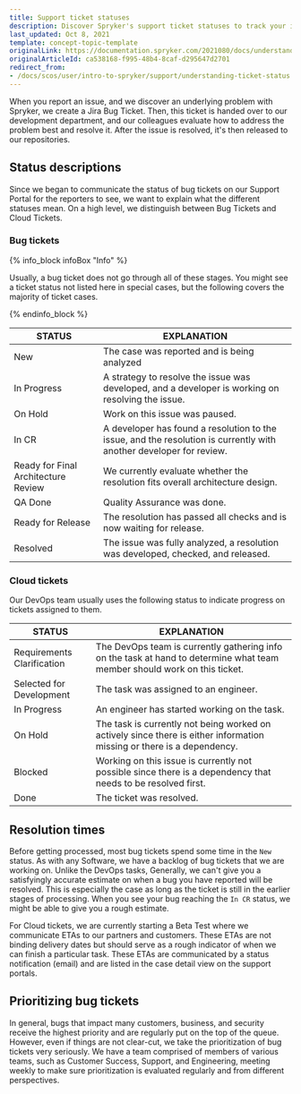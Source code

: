 ```yaml
---
title: Support ticket statuses
description: Discover Spryker's support ticket statuses to track your issues effectively, from reporting through resolution, with clear updates at each stage.
last_updated: Oct 8, 2021
template: concept-topic-template
originalLink: https://documentation.spryker.com/2021080/docs/understanding-ticket-status
originalArticleId: ca538168-f995-48b4-8caf-d295647d2701
redirect_from:
- /docs/scos/user/intro-to-spryker/support/understanding-ticket-status.html
---
```


When you report an issue, and we discover an underlying problem with Spryker, we create a Jira Bug Ticket. Then, this ticket is handed over to our development department, and our colleagues evaluate how to address the problem best and resolve it. After the issue is resolved, it's then released to our repositories.

## Status descriptions

Since we began to communicate the status of bug tickets on our Support Portal for the reporters to see, we want to explain what the different statuses mean. On a high level, we distinguish between Bug Tickets and Cloud Tickets.

### Bug tickets

{% info_block infoBox "Info" %}

Usually, a bug ticket does not go through all of these stages. You might see a ticket status not listed here in special cases, but the following covers the majority of ticket cases.

{% endinfo_block %}

| STATUS | EXPLANATION |
| --- | --- |
| New | The case was reported and is being analyzed |
| In Progress | A strategy to resolve the issue was developed, and a developer is working on resolving the issue. |
| On Hold | Work on this issue was paused. |
| In CR | A developer has found a resolution to the issue, and the resolution is currently with another developer for review. |
| Ready for Final Architecture Review | We currently evaluate whether the resolution fits overall architecture design. |
| QA Done | Quality Assurance was done. |
| Ready for Release | The resolution has passed all checks and is now waiting for release. |
| Resolved | The issue was fully analyzed, a resolution was developed, checked, and released. |

### Cloud tickets

Our DevOps team usually uses the following status to indicate progress on tickets assigned to them.

| STATUS | EXPLANATION |
| --- | --- |
|Requirements Clarification|The DevOps team is currently gathering info on the task at hand to determine what team member should work on this ticket.|
|Selected for Development|The task was assigned to an engineer.|
|In Progress|An engineer has started working on the task.|
|On Hold|The task is currently not being worked on actively since there is either information missing or there is a dependency.|
|Blocked|Working on this issue is currently not possible since there is a dependency that needs to be resolved first.|
|Done|The ticket was resolved.|

## Resolution times

Before getting processed, most bug tickets spend some time in the `New` status. As with any Software, we have a backlog of bug tickets that we are working on. Unlike the DevOps tasks, Generally, we can't give you a satisfyingly accurate estimate on when a bug you have reported will be resolved. This is especially the case as long as the ticket is still in the earlier stages of processing. When you see your bug reaching the `In CR` status, we might be able to give you a rough estimate.

For Cloud tickets, we are currently starting a Beta Test where we communicate ETAs to our partners and customers. These ETAs are not binding delivery dates but should serve as a rough indicator of when we can finish a particular task. These ETAs are communicated by a status notification (email) and are listed in the case detail view on the support portals.

## Prioritizing bug tickets

In general, bugs that impact many customers, business, and security receive the highest priority and are regularly put on the top of the queue. However, even if things are not clear-cut, we take the prioritization of bug tickets very seriously. We have a team comprised of members of various teams, such as Customer Success, Support, and Engineering, meeting weekly to make sure prioritization is evaluated regularly and from different perspectives.
